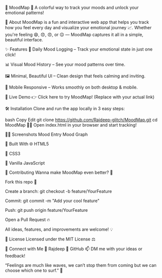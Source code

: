 🎯 MoodMap 🎨
A colorful way to track your moods and unlock your emotional patterns!


📌 About
MoodMap is a fun and interactive web app that helps you track how you feel every day and visualize your emotional journey 📈. Whether you're feeling 😄, 😞, 😠, or 😌 — MoodMap captures it all in a simple, beautiful interface.

✨ Features
🧠 Daily Mood Logging – Track your emotional state in just one click!

📊 Visual Mood History – See your mood patterns over time.

🖼️ Minimal, Beautiful UI – Clean design that feels calming and inviting.

📱 Mobile Responsive – Works smoothly on both desktop & mobile.

🚀 Live Demo
👉 Click here to try MoodMap!
(Replace with your actual link)

🛠️ Installation
Clone and run the app locally in 3 easy steps:

bash
Copy
Edit
git clone https://github.com/Rajdeep-glitch/MoodMap.git
cd MoodMap
🧑‍💻 Open index.html in your browser and start tracking!

🧑‍🎨 Screenshots
Mood Entry	Mood Graph

🧰 Built With
🌐 HTML5

🎨 CSS3

🧠 Vanilla JavaScript

🤝 Contributing
Wanna make MoodMap even better? 🌟

Fork this repo 🍴

Create a branch: git checkout -b feature/YourFeature

Commit: git commit -m "Add your cool feature"

Push: git push origin feature/YourFeature

Open a Pull Request 🔥

All ideas, features, and improvements are welcome! 💡

📄 License
Licensed under the MIT License ⚖️

💬 Connect with Me
👤 Rajdeep
🔗 GitHub
📫 DM me with your ideas or feedback!

“Feelings are much like waves, we can’t stop them from coming but we can choose which one to surf.” 🌊
